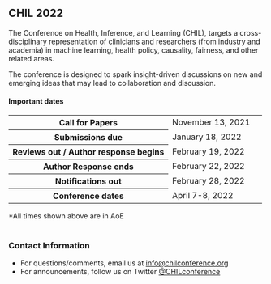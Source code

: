 ## CHIL 2022

The Conference on Health, Inference, and Learning (CHIL), targets a cross-disciplinary representation of clinicians and researchers (from industry and academia) in machine learning, health policy, causality, fairness, and other related areas.

The conference is designed to spark insight-driven discussions on new and emerging ideas that may lead to collaboration and discussion.

<!---<center><a class="btn-primary btn-lg" role="button" aria-pressed="true" href="https://openreview.net/group?id=chilconference.org/CHIL/2022/Conference" target="_blank" rel="noopener">Submit your paper</a></center> !-->



#### Important dates
<div>

<table class="timeline-table table table-striped table-sm">
  <tbody>
    <tr>
      <th scope="row">Call for Papers</th>
      <td>November 13, 2021</td>
      <td class="text-right"><span class="countdown" data-startdate="November 13, 2021"></span></td>
    </tr>
    <tr>
      <th scope="row">Submissions due</th>
      <td>January 18, 2022</td>
      <td class="text-right"><span class="countdown" data-startdate="2022-01-18T06:59:00.00"></span></td>
    </tr>
    <tr>
      <th scope="row">Reviews out / Author response begins</th>
      <td>February 19, 2022</td>
      <td class="text-right"><span class="countdown" data-startdate="February 19, 2022"></span></td>
    </tr>
    <tr>
      <th scope="row">Author Response ends</th>
      <td>February 22, 2022</td>
      <td class="text-right"><span class="countdown" data-startdate="February 22, 2022"></span></td>
    </tr>
    <tr>
      <th scope="row">Notifications out</th>
      <td>February 28, 2022</td>
      <td class="text-right"><span class="countdown" data-startdate="February 29, 2022"></span></td>
    </tr>
    <tr>
      <th scope="row">Conference dates</th>
      <td>April 7-8, 2022</td>
      <td class="text-right"><span class="countdown" data-startdate="April 7, 2022"></span></td>
    </tr>
  </tbody>
</table>
<div class="text-right">*All times shown above are in AoE</div>
<br />
</div>

### Contact Information

- For questions/comments, email us at [info@chilconference.org](mailto:info@chilconference.org)
- For announcements, follow us on Twitter [@CHILconference](https://twitter.com/chilconference)
